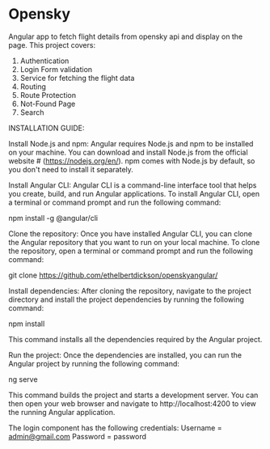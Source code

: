 # Opensky

Angular app to fetch flight details from opensky api and display on the page. This project covers:
1. Authentication
2. Login Form validation
3. Service for fetching the flight data
4. Routing
5. Route Protection
6. Not-Found Page
7. Search 

INSTALLATION GUIDE:

Install Node.js and npm: Angular requires Node.js and npm to be installed on your machine. 
You can download and install Node.js from the official website # (https://nodejs.org/en/). npm comes with Node.js by default, 
so you don't need to install it separately.

Install Angular CLI: Angular CLI is a command-line interface tool that helps you create, build, and run Angular applications. 
To install Angular CLI, open a terminal or command prompt and run the following command:

npm install -g @angular/cli

Clone the repository: Once you have installed Angular CLI, 
you can clone the Angular repository that you want to run on your local machine. 
To clone the repository, open a terminal or command prompt and run the following command:

git clone https://github.com/ethelbertdickson/openskyangular/

Install dependencies: After cloning the repository, 
navigate to the project directory and install the project dependencies by running the following command:

npm install

This command installs all the dependencies required by the Angular project.

Run the project: Once the dependencies are installed, you can run the Angular project by running the following command:

ng serve


This command builds the project and starts a development server. 
You can then open your web browser and navigate to http://localhost:4200 to view the running Angular application.


The login component has the following credentials: 
Username = admin@gmail.com
Password = password

